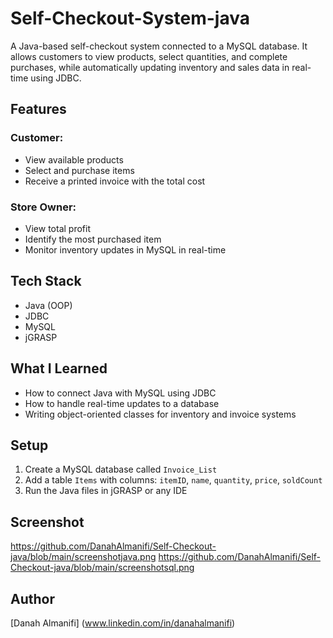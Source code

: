 # Self-Checkout-System-java
A Java-based self-checkout system connected to a MySQL database. It allows customers to view products, select quantities, and complete purchases, while automatically updating inventory and sales data in real-time using JDBC.

## Features

### Customer:
- View available products
- Select and purchase items
- Receive a printed invoice with the total cost

### Store Owner:
- View total profit
- Identify the most purchased item
- Monitor inventory updates in MySQL in real-time

## Tech Stack

- Java (OOP)
- JDBC
- MySQL
- jGRASP

## What I Learned

- How to connect Java with MySQL using JDBC
- How to handle real-time updates to a database
- Writing object-oriented classes for inventory and invoice systems

## Setup

1. Create a MySQL database called `Invoice_List`
2. Add a table `Items` with columns: `itemID`, `name`, `quantity`, `price`, `soldCount`
3. Run the Java files in jGRASP or any IDE

## Screenshot
https://github.com/DanahAlmanifi/Self-Checkout-java/blob/main/screenshotjava.png
https://github.com/DanahAlmanifi/Self-Checkout-java/blob/main/screenshotsql.png


## Author

[Danah Almanifi] (www.linkedin.com/in/danahalmanifi)

